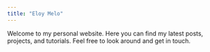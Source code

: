```yaml
---
title: "Eloy Melo"
---
```


Welcome to my personal website. Here you can find my latest posts, projects, and tutorials. Feel free to look around and get in touch.
